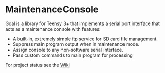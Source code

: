 # MaintenanceConsole

Goal is a library for Teensy 3+ that implements a serial port interface that acts as a maintenance console with features:

* A built-in, extremely simple ftp service for SD card file management.
* Suppress main program output when in maintenance mode.
* Assign console to any non-software serial interface.
* Pass custom commands to main program for processing

For project status see the [Wiki](https://github.com/lnigra/MaintenanceConsole/wiki)
